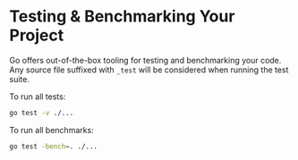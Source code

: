 # Testing & Benchmarking Your Project

Go offers out-of-the-box tooling for testing and benchmarking your code.
Any source file suffixed with `_test` will be considered when running the test suite.

To run all tests:
```sh
go test -v ./...
```

To run all benchmarks:
```sh
go test -bench=. ./...
```